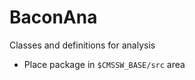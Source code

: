 BaconAna
========

Classes and definitions for analysis

 * Place package in `$CMSSW_BASE/src` area 
